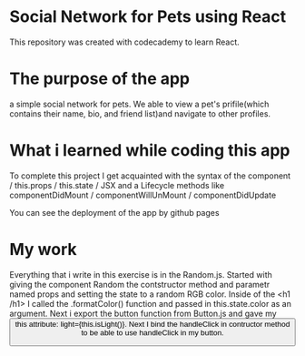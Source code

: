 # Social Network for Pets using React
  This repository was created with codecademy to learn React.
# The purpose of the app
  a simple social network for pets. We able to view a pet's prifile(which contains their name, bio, and friend list)and navigate to other profiles.
# What i learned while coding this app
  To complete this project I get acquainted with the syntax of the component / this.props / this.state / JSX and a Lifecycle methods like componentDidMount / componentWillUnMount / componentDidUpdate

You can see the deployment of the app by github pages

# My work

Everything that i write in this exercise is in the Random.js. Started with giving the component Random the contstructor method and parametr named props and setting the state to a random RGB color. Inside of the <h1 /h1> I called the .formatColor() function and passed in this.state.color as an argument. Next i export the button function from Button.js and gave my <Button /> this attribute: light={this.isLight()}. Next I bind the handleClick in contructor method to be able to use handleClick in my button.

